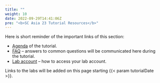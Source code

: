 ```yaml
---
title: ""
weight: 10
date: 2022-09-29T14:41:06Z
pre: "<b>SC Asia 23 Tutorial Resources</b>"
---
```


Here is short reminder of the important links of this section:

- [Agenda](</01-hpc-overview/00-agenda.html>) of the tutorial.
- [FAQ](</01-hpc-overview/01-updates.html>) – answers to common questions will be communicated here during the tutorial.
- [Lab account](</02-aws-getting-started/03-access-aws.html>) – how to access your lab account.

Links to the labs will be added on this page starting {{< param tutorialDate >}}.
